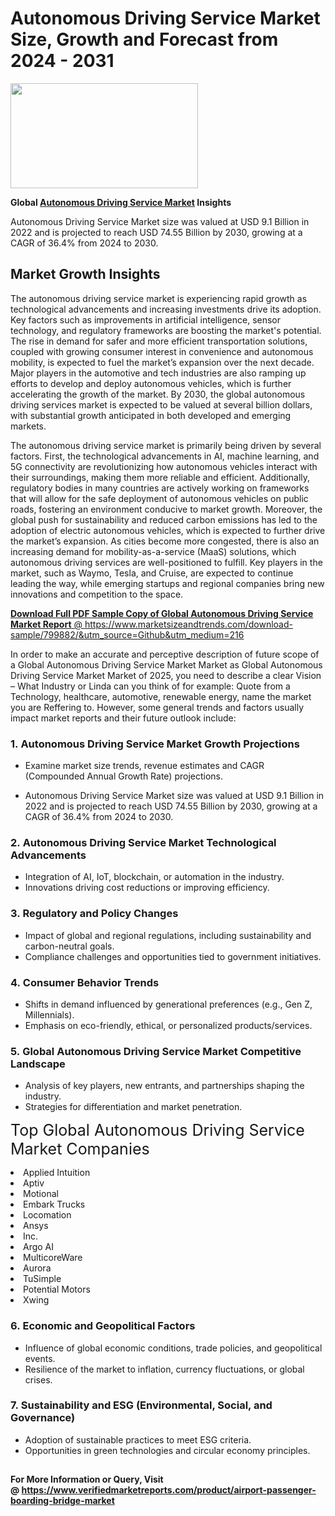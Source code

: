 <H1>Autonomous Driving Service Market Size, Growth and Forecast from 2024 - 2031</H1><img class="aligncenter size-medium wp-image-584254" src="https://thirdeyenews.in/wp-content/uploads/2024/09/Global-Market-Research-300x168.jpeg" alt="" width="300" height="168" /><p><strong>Global&nbsp;<a href="https://www.marketsizeandtrends.com/download-sample/799882/&amp;utm_source=Github&utm_medium=216">Autonomous Driving Service Market</a> Insights</strong></p><p>Autonomous Driving Service Market size was valued at USD 9.1 Billion in 2022 and is projected to reach USD 74.55 Billion by 2030, growing at a CAGR of 36.4% from 2024 to 2030.</p><p><h2>Market Growth Insights</h2> <p>The autonomous driving service market is experiencing rapid growth as technological advancements and increasing investments drive its adoption. Key factors such as improvements in artificial intelligence, sensor technology, and regulatory frameworks are boosting the market's potential. The rise in demand for safer and more efficient transportation solutions, coupled with growing consumer interest in convenience and autonomous mobility, is expected to fuel the market’s expansion over the next decade. Major players in the automotive and tech industries are also ramping up efforts to develop and deploy autonomous vehicles, which is further accelerating the growth of the market. By 2030, the global autonomous driving services market is expected to be valued at several billion dollars, with substantial growth anticipated in both developed and emerging markets.</p> <p><a href="#"></a></p> <p>The autonomous driving service market is primarily being driven by several factors. First, the technological advancements in AI, machine learning, and 5G connectivity are revolutionizing how autonomous vehicles interact with their surroundings, making them more reliable and efficient. Additionally, regulatory bodies in many countries are actively working on frameworks that will allow for the safe deployment of autonomous vehicles on public roads, fostering an environment conducive to market growth. Moreover, the global push for sustainability and reduced carbon emissions has led to the adoption of electric autonomous vehicles, which is expected to further drive the market’s expansion. As cities become more congested, there is also an increasing demand for mobility-as-a-service (MaaS) solutions, which autonomous driving services are well-positioned to fulfill. Key players in the market, such as Waymo, Tesla, and Cruise, are expected to continue leading the way, while emerging startups and regional companies bring new innovations and competition to the space. <p><a href="#"></p><p><span class=""><strong>Download Full PDF Sample Copy of Global Autonomous Driving Service Market Report</strong> @ <a href="https://www.marketsizeandtrends.com/download-sample/799882/&amp;utm_source=Github&utm_medium=216" target="_blank">https://www.marketsizeandtrends.com/download-sample/799882/&amp;utm_source=Github&utm_medium=216</a></span></p><p>In order to make an accurate and perceptive description of future scope of a Global&nbsp;Autonomous Driving Service Market Market as Global&nbsp;Autonomous Driving Service Market Market of 2025, you need to describe a clear Vision &ndash; What Industry or Linda can you think of for example: Quote from a Technology, healthcare, automotive, renewable energy, name the market you are Reffering to. However, some general trends and factors usually impact market reports and their future outlook include:</p><h3>1.&nbsp;<strong>Autonomous Driving Service Market Growth Projections</strong></h3><ul><li>Examine market size trends, revenue estimates and CAGR (Compounded Annual Growth Rate) projections.</li><li><p>Autonomous Driving Service Market size was valued at USD 9.1 Billion in 2022 and is projected to reach USD 74.55 Billion by 2030, growing at a CAGR of 36.4% from 2024 to 2030.</p></li></ul><h3>2.&nbsp;<strong>Autonomous Driving Service Market Technological Advancements</strong></h3><ul><li>Integration of AI, IoT, blockchain, or automation in the industry.</li><li>Innovations driving cost reductions or improving efficiency.</li></ul><h3>3.&nbsp;<strong>Regulatory and Policy Changes</strong></h3><ul><li>Impact of global and regional regulations, including sustainability and carbon-neutral goals.</li><li>Compliance challenges and opportunities tied to government initiatives.</li></ul><h3>4.&nbsp;<strong>Consumer Behavior Trends</strong></h3><ul><li>Shifts in demand influenced by generational preferences (e.g., Gen Z, Millennials).</li><li>Emphasis on eco-friendly, ethical, or personalized products/services.</li></ul><h3>5.&nbsp;<strong>Global Autonomous Driving Service Market Competitive Landscape</strong></h3><ul><li>Analysis of key players, new entrants, and partnerships shaping the industry.</li><li>Strategies for differentiation and market penetration.</li></ul><p data-pm-slice="1 1 []"><span style="color: inherit; font-family: inherit; font-size: 25px;">Top Global Autonomous Driving Service Market Companies</span></p><div class="" data-test-id=""><p><li>Applied Intuition</li><li> Aptiv</li><li> Motional</li><li> Embark Trucks</li><li> Locomation</li><li> Ansys</li><li> Inc.</li><li> Argo AI</li><li> MulticoreWare</li><li> Aurora</li><li> TuSimple</li><li> Potential Motors</li><li> Xwing</li></p></div><h3>6.&nbsp;<strong>Economic and Geopolitical Factors</strong></h3><ul><li>Influence of global economic conditions, trade policies, and geopolitical events.</li><li>Resilience of the market to inflation, currency fluctuations, or global crises.</li></ul><h3>7.&nbsp;<strong>Sustainability and ESG (Environmental, Social, and Governance)</strong></h3><ul><li>Adoption of sustainable practices to meet ESG criteria.</li><li>Opportunities in green technologies and circular economy principles.</li></ul><h2><strong style="font-size: 14px;">For More Information or Query, Visit @&nbsp;</strong><a style="background-color: #ffffff; font-size: 14px;" href="https://www.marketsizeandtrends.com/report/autonomous-driving-service-market/" target="_blank">https://www.verifiedmarketreports.com/product/airport-passenger-boarding-bridge-market</a></h2>
